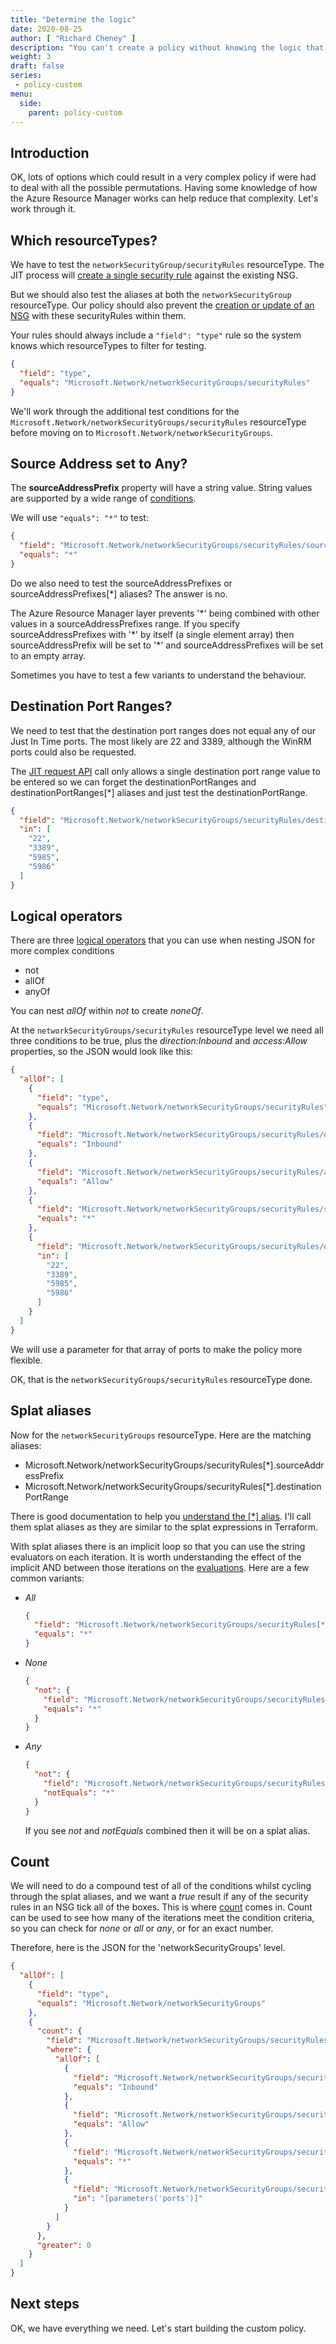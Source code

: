 ```yaml
---
title: "Determine the logic"
date: 2020-08-25
author: [ "Richard Cheney" ]
description: "You can't create a policy without knowing the logic that you need to embed in the policy."
weight: 3
draft: false
series:
 - policy-custom
menu:
  side:
    parent: policy-custom
---
```


## Introduction

OK, lots of options which could result in a very complex policy if were had to deal with all the possible permutations. Having some knowledge of how the Azure Resource Manager works can help reduce that complexity. Let's work through it.

## Which resourceTypes?

We have to test the `networkSecurityGroup/securityRules` resourceType. The JIT process will [create a single security rule](https://docs.microsoft.com/rest/api/virtualnetwork/securityrules/createorupdate) against the existing NSG.

But we should also test the aliases at both the `networkSecurityGroup` resourceType. Our policy should also prevent the [creation or update of an NSG](https://docs.microsoft.com/rest/api/virtualnetwork/networksecuritygroups/createorupdate) with these securityRules within them.

Your rules should always include a `"field": "type"` rule so the system knows which resourceTypes to filter for testing.

```json
{
  "field": "type",
  "equals": "Microsoft.Network/networkSecurityGroups/securityRules"
}
```

We'll work through the additional test conditions for the `Microsoft.Network/networkSecurityGroups/securityRules` resourceType before moving on to `Microsoft.Network/networkSecurityGroups`.

## Source Address set to Any?

The **sourceAddressPrefix** property will have a string value. String values are supported by a wide range of [conditions](https://docs.microsoft.com/azure/governance/policy/concepts/definition-structure#conditions).

We will use `"equals": "*"` to test:

```json
{
  "field": "Microsoft.Network/networkSecurityGroups/securityRules/sourceAddressPrefix",
  "equals": "*"
}
```

Do we also need to test the sourceAddressPrefixes or sourceAddressPrefixes[*] aliases? The answer is no.

The Azure Resource Manager layer prevents '\*' being combined with other values in a sourceAddressPrefixes range. If you specify sourceAddressPrefixes with '\*' by itself (a single element array) then sourceAddressPrefix will be set to '\*' and sourceAddressPrefixes will be set to an empty array.

Sometimes you have to test a few variants to understand the behaviour.

## Destination Port Ranges?

We need to test that the destination port ranges does not equal any of our Just In Time ports. The most likely are 22 and 3389, although the WinRM ports could also be requested.

The [JIT request API](https://docs.microsoft.com/rest/api/securitycenter/jitnetworkaccesspolicies/initiate#initiate-an-action-on-a-jit-network-access-policy) call only allows a single destination port range value to be entered so we can forget the destinationPortRanges and destinationPortRanges[*] aliases and just test the destinationPortRange.

```json
{
  "field": "Microsoft.Network/networkSecurityGroups/securityRules/destinationPortRange",
  "in": [
    "22",
    "3389",
    "5985",
    "5986"
  ]
}
```

## Logical operators

There are three [logical operators](https://docs.microsoft.com/azure/governance/policy/concepts/definition-structure#logical-operators) that you can use when nesting JSON for more complex conditions

* not
* allOf
* anyOf

You can nest _allOf_ within _not_ to create _noneOf_.

At the `networkSecurityGroups/securityRules` resourceType level we need all three conditions to be true, plus the *direction:Inbound* and *access:Allow* properties, so the JSON would look like this:

```json
{
  "allOf": [
    {
      "field": "type",
      "equals": "Microsoft.Network/networkSecurityGroups/securityRules"
    },
    {
      "field": "Microsoft.Network/networkSecurityGroups/securityRules/direction",
      "equals": "Inbound"
    },
    {
      "field": "Microsoft.Network/networkSecurityGroups/securityRules/access",
      "equals": "Allow"
    },
    {
      "field": "Microsoft.Network/networkSecurityGroups/securityRules/sourceAddressPrefix",
      "equals": "*"
    },
    {
      "field": "Microsoft.Network/networkSecurityGroups/securityRules/destinationPortRange",
      "in": [
        "22",
        "3389",
        "5985",
        "5986"
      ]
    }
  ]
}
```

We will use a parameter for that array of ports to make the policy more flexible.

OK, that is the `networkSecurityGroups/securityRules` resourceType done.

## Splat aliases

Now for the `networkSecurityGroups` resourceType. Here are the matching aliases:

* Microsoft.Network/networkSecurityGroups/securityRules[*].sourceAddressPrefix
* Microsoft.Network/networkSecurityGroups/securityRules[*].destinationPortRange

There is good documentation to help you [understand the [*] alias](https://docs.microsoft.com/azure/governance/policy/concepts/definition-structure#understanding-the--alias). I'll call them splat aliases as they are similar to the splat expressions in Terraform.

With splat aliases there is an implicit loop so that you can use the string evaluators on each iteration. It is worth understanding the effect of the implicit AND between those iterations on the [evaluations](https://docs.microsoft.com/azure/governance/policy/how-to/author-policies-for-arrays#evaluating-the--alias). Here are a few common variants:

* _All_

    ```json
    {
      "field": "Microsoft.Network/networkSecurityGroups/securityRules[*].sourceAddressPrefix",
      "equals": "*"
    }
    ```

* _None_

    ```json
    {
      "not": {
        "field": "Microsoft.Network/networkSecurityGroups/securityRules[*].sourceAddressPrefix",
        "equals": "*"
      }
    }
    ```

* _Any_

    ```json
    {
      "not": {
        "field": "Microsoft.Network/networkSecurityGroups/securityRules[*].sourceAddressPrefix",
        "notEquals": "*"
      }
    }
    ```

    If you see _not_ and _notEquals_ combined then it will be on a splat alias.

## Count

We will need to do a compound test of all of the conditions whilst cycling through the splat aliases, and we want a _true_ result if any of the security rules in an NSG tick all of the boxes. This is where [count](https://docs.microsoft.com/azure/governance/policy/concepts/definition-structure#count) comes in. Count can be used to see how many of the iterations meet the condition criteria, so you can check for _none_ or _all_ or _any_, or for an exact number.

Therefore, here is the JSON for the 'networkSecurityGroups' level.

```json
{
  "allOf": [
    {
      "field": "type",
      "equals": "Microsoft.Network/networkSecurityGroups"
    },
    {
      "count": {
        "field": "Microsoft.Network/networkSecurityGroups/securityRules[*]",
        "where": {
          "allOf": [
            {
              "field": "Microsoft.Network/networkSecurityGroups/securityRules[*].direction",
              "equals": "Inbound"
            },
            {
              "field": "Microsoft.Network/networkSecurityGroups/securityRules[*].access",
              "equals": "Allow"
            },
            {
              "field": "Microsoft.Network/networkSecurityGroups/securityRules[*].sourceAddressPrefix",
              "equals": "*"
            },
            {
              "field": "Microsoft.Network/networkSecurityGroups/securityRules[*].destinationPortRange",
              "in": "[parameters('ports')]"
            }
          ]
        }
      },
      "greater": 0
    }
  ]
}
```

## Next steps

OK, we have everything we need. Let's start building the custom policy.
